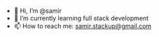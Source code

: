 - 👋 Hi, I’m @samir
- 🌱 I’m currently learning full stack development
- 📫 How to reach me: samir.stackup@gmail.com

<!---
samirstackup/samirstackup is a ✨ special ✨ repository because its `README.md` (this file) appears on your GitHub profile.
You can click the Preview link to take a look at your changes.
--->
